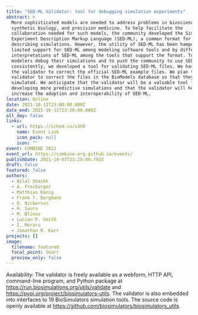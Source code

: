```yaml
---
title: "SED-ML Validator: tool for debugging simulation experiments"
abstract: >
  More sophisticated models are needed to address problems in bioscience,
  synthetic biology, and precision medicine. To help facilitate the
  collaboration needed for such models, the community developed the Simulation
  Experiment Description Markup Language (SED-ML), a common format for
  describing simulations. However, the utility of SED-ML has been hampered by
  limited support for SED-ML among modeling software tools and by different
  interpretations of SED-ML among the tools that support the format. To help
  modelers debug their simulations and to push the community to use SED-ML
  consistently, we developed a tool for validating SED-ML files. We have used
  the validator to correct the official SED-ML example files. We plan to use the
  validator to correct the files in the BioModels database so that they can be
  simulated. We anticipate that the validator will be a valuable tool for
  developing more predictive simulations and that the validator will help
  increase the adoption and interoperability of SED-ML.
location: Online
date: 2021-10-11T23:00:00.000Z
date_end: 2021-10-11T23:20:00.000Z
all_day: false
links:
  - url: https://sched.co/o3h0
    name: Event Link
    icon_pack: null
    icon: ""
event: COMBINE 2021
event_url: https://combine-org.github.io/events/
publishDate: 2021-10-07T23:25:00.792Z
draft: false
featured: false
authors:
  - Bilal Shaikh
  - A. Freiburger
  - Matthias Konig
  - Frank T. Bergmann
  - D. Nickerson
  - H. Sauro
  - M. Blinov
  - Lucian P. Smith
  - I. Moraru
  - Jonathan R. Karr
projects: []
image:
  filename: featured
  focal_point: Smart
  preview_only: false
---
```

Availability:
The validator is freely available as a webform, HTTP API, command-line program, and Python package at https://run.biosimulations.org/utils/validate and https://pypi.org/project/biosimulators-utils. The validator is also embedded into interfaces to 19 BioSimulators simulation tools. The source code is openly available at https://github.com/biosimulators/biosimulators_utils. 
